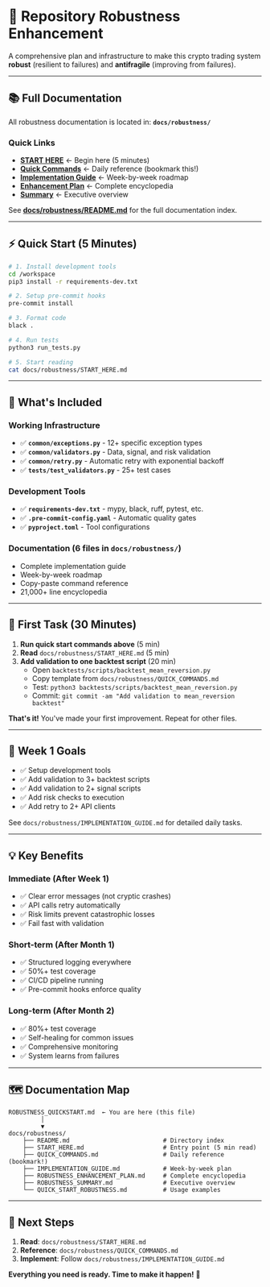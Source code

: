 # 🚀 Repository Robustness Enhancement

A comprehensive plan and infrastructure to make this crypto trading system **robust** (resilient to failures) and **antifragile** (improving from failures).

---

## 📚 Full Documentation

All robustness documentation is located in: **`docs/robustness/`**

### Quick Links

- **[START HERE](docs/robustness/START_HERE.md)** ← Begin here (5 minutes)
- **[Quick Commands](docs/robustness/QUICK_COMMANDS.md)** ← Daily reference (bookmark this!)
- **[Implementation Guide](docs/robustness/IMPLEMENTATION_GUIDE.md)** ← Week-by-week roadmap
- **[Enhancement Plan](docs/robustness/ROBUSTNESS_ENHANCEMENT_PLAN.md)** ← Complete encyclopedia
- **[Summary](docs/robustness/ROBUSTNESS_SUMMARY.md)** ← Executive overview

See **[docs/robustness/README.md](docs/robustness/README.md)** for the full documentation index.

---

## ⚡ Quick Start (5 Minutes)

```bash
# 1. Install development tools
cd /workspace
pip3 install -r requirements-dev.txt

# 2. Setup pre-commit hooks
pre-commit install

# 3. Format code
black .

# 4. Run tests
python3 run_tests.py

# 5. Start reading
cat docs/robustness/START_HERE.md
```

---

## 🎁 What's Included

### Working Infrastructure
- ✅ **`common/exceptions.py`** - 12+ specific exception types
- ✅ **`common/validators.py`** - Data, signal, and risk validation
- ✅ **`common/retry.py`** - Automatic retry with exponential backoff
- ✅ **`tests/test_validators.py`** - 25+ test cases

### Development Tools
- ✅ **`requirements-dev.txt`** - mypy, black, ruff, pytest, etc.
- ✅ **`.pre-commit-config.yaml`** - Automatic quality gates
- ✅ **`pyproject.toml`** - Tool configurations

### Documentation (6 files in `docs/robustness/`)
- Complete implementation guide
- Week-by-week roadmap
- Copy-paste command reference
- 21,000+ line encyclopedia

---

## 🎯 First Task (30 Minutes)

1. **Run quick start commands above** (5 min)
2. **Read** `docs/robustness/START_HERE.md` (5 min)
3. **Add validation to one backtest script** (20 min)
   - Open `backtests/scripts/backtest_mean_reversion.py`
   - Copy template from `docs/robustness/QUICK_COMMANDS.md`
   - Test: `python3 backtests/scripts/backtest_mean_reversion.py`
   - Commit: `git commit -am "Add validation to mean_reversion backtest"`

**That's it!** You've made your first improvement. Repeat for other files.

---

## 📅 Week 1 Goals

- ✅ Setup development tools
- ✅ Add validation to 3+ backtest scripts
- ✅ Add validation to 2+ signal scripts
- ✅ Add risk checks to execution
- ✅ Add retry to 2+ API clients

See `docs/robustness/IMPLEMENTATION_GUIDE.md` for detailed daily tasks.

---

## 💡 Key Benefits

### Immediate (After Week 1)
- ✅ Clear error messages (not cryptic crashes)
- ✅ API calls retry automatically
- ✅ Risk limits prevent catastrophic losses
- ✅ Fail fast with validation

### Short-term (After Month 1)
- ✅ Structured logging everywhere
- ✅ 50%+ test coverage
- ✅ CI/CD pipeline running
- ✅ Pre-commit hooks enforce quality

### Long-term (After Month 2)
- ✅ 80%+ test coverage
- ✅ Self-healing for common issues
- ✅ Comprehensive monitoring
- ✅ System learns from failures

---

## 🗺️ Documentation Map

```
ROBUSTNESS_QUICKSTART.md  ← You are here (this file)
         │
         ▼
docs/robustness/
    ├── README.md                          # Directory index
    ├── START_HERE.md                      # Entry point (5 min read)
    ├── QUICK_COMMANDS.md                  # Daily reference (bookmark!)
    ├── IMPLEMENTATION_GUIDE.md            # Week-by-week plan
    ├── ROBUSTNESS_ENHANCEMENT_PLAN.md     # Complete encyclopedia
    ├── ROBUSTNESS_SUMMARY.md              # Executive overview
    └── QUICK_START_ROBUSTNESS.md          # Usage examples
```

---

## 🚀 Next Steps

1. **Read**: `docs/robustness/START_HERE.md`
2. **Reference**: `docs/robustness/QUICK_COMMANDS.md`
3. **Implement**: Follow `docs/robustness/IMPLEMENTATION_GUIDE.md`

**Everything you need is ready. Time to make it happen!** 💪
